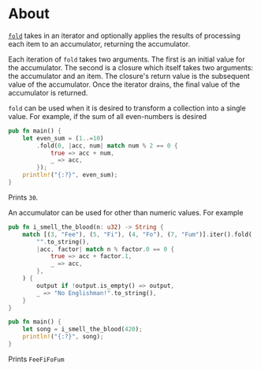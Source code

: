 # About

[`fold`][fold] takes in an iterator and optionally applies the results of processing each item to an accumulator, returning the accumulator.

Each iteration of `fold` takes two arguments. The first is an initial value for the accumulator. The second is a closure which itself takes
two arguments: the accumulator and an item. The closure's return value is the subsequent value of the accumulator.
Once the iterator drains, the final value of the accumulator is returned.

`fold` can be used when it is desired to transform a collection into a single value. For example, if the sum of all even-numbers is desired

```rust
pub fn main() {
    let even_sum = (1..=10)
        .fold(0, |acc, num| match num % 2 == 0 {
            true => acc + num,
            _ => acc,
        });
    println!("{:?}", even_sum);
}
```

Prints `30`.

An accumulator can be used for other than numeric values. For example

```rust
pub fn i_smell_the_blood(n: u32) -> String {
    match [(3, "Fee"), (5, "Fi"), (4, "Fo"), (7, "Fum")].iter().fold(
        "".to_string(),
        |acc, factor| match n % factor.0 == 0 {
            true => acc + factor.1,
            _ => acc,
        },
    ) {
        output if !output.is_empty() => output,
        _ => "No Englishman!".to_string(),
    }
}

pub fn main() {
    let song = i_smell_the_blood(420);
    println!("{:?}", song);
}
```

Prints `FeeFiFoFum`

[fold]: https://doc.rust-lang.org/beta/std/iter/trait.Iterator.html#method.fold
